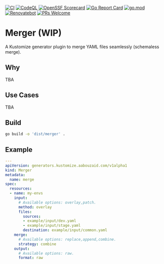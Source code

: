 [![CI](https://img.shields.io/github/actions/workflow/status/aabouzaid/kustomize-plugin-merger/.github%2Fworkflows%2Fgo-ci.yml?logo=github&label=CI&color=31c653)](https://github.com/aabouzaid/kustomize-plugin-merger/actions/workflows/go-ci.yml?query=branch%3Amain)
[![CodeQL](https://img.shields.io/github/actions/workflow/status/aabouzaid/kustomize-plugin-merger/.github%2Fworkflows%2Fgo-ci.yml?logo=github&label=CodeQL&color=31c653)](https://github.com/aabouzaid/kustomize-plugin-merger/actions/workflows/sec-codeql.yml?query=branch%3Amain)
[![OpenSSF Scorecard](https://api.securityscorecards.dev/projects/github.com/aabouzaid/kustomize-plugin-merger/badge)](https://securityscorecards.dev/viewer/?uri=github.com/aabouzaid/kustomize-plugin-merger)
[![Go Report Card](https://goreportcard.com/badge/github.com/aabouzaid/kustomize-plugin-merger)](https://goreportcard.com/report/github.com/aabouzaid/kustomize-plugin-merger)
[![go.mod](https://img.shields.io/github/go-mod/go-version/aabouzaid/kustomize-plugin-merger?logo=go&logoColor=white)](go.mod)
[![Renovatebot](https://img.shields.io/badge/Renovate-enabled-blue?logo=renovatebot)](https://github.com/aabouzaid/kustomize-plugin-merger/issues/7)
[![PRs Welcome](https://img.shields.io/badge/PRs-welcome-brightgreen.svg)](https://github.com/aabouzaid/kustomize-plugin-merger/pulls)

# Merger (WIP)

A Kustomize generator plugin to merge YAML files seamlessly (schemaless merge).


## Why

TBA


## Use Cases

TBA


## Build

```sh
go build -o 'dist/merger' .
```


## Example

```yaml
---
apiVersion: generators.kustomize.aabouzaid.com/v1alpha1
kind: Merger
metadata:
  name: merge
spec:
  resources:
  - name: my-envs
    input:
      # Available options: overlay,patch.
      method: overlay
      files:
        sources:
        - example/input/dev.yaml
        - example/input/stage.yaml
        destination: example/input/common.yaml
    merge:
      # Available options: replace,append,combine.
      strategy: combine
    output:
      # Available options: raw.
      format: raw
```
